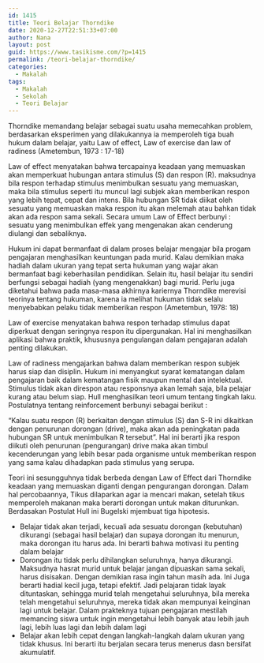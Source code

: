 ```yaml
---
id: 1415
title: Teori Belajar Thorndike
date: 2020-12-27T22:51:33+07:00
author: Nana
layout: post
guid: https://www.tasikisme.com/?p=1415
permalink: /teori-belajar-thorndike/
categories:
  - Makalah
tags:
  - Makalah
  - Sekolah
  - Teori Belajar
---
```

Thorndike memandang belajar sebagai suatu usaha memecahkan problem, berdasarkan eksperimen yang dilakukannya ia memperoleh tiga buah hukum dalam belajar, yaitu Law of effect, Law of exercise dan law of radiness (Ametembun, 1973 : 17-18)

Law of effect menyatakan bahwa tercapainya keadaan yang memuaskan akan memperkuat hubungan antara stimulus (S) dan respon (R). maksudnya bila respon terhadap stimulus menimbulkan sesuatu yang memuaskan, maka bila stimulus seperti itu muncul lagi subjek akan memberikan respon yang lebih tepat, cepat dan intens. Bila hubungan SR tidak diikat oleh sesuatu yang memuaskan maka respon itu akan melemah atau bahkan tidak akan ada respon sama sekali. Secara umum Law of Effect berbunyi : sesuatu yang menimbulkan effek yang mengenakan akan cenderung diulangi dan sebaliknya.

Hukum ini dapat bermanfaat di dalam proses belajar mengajar bila progam pengajaran menghasilkan keuntungan pada murid. Kalau demikian maka hadiah dalam ukuran yang tepat serta hukuman yang wajar akan bermanfaat bagi keberhasilan pendidikan. Selain itu, hasil belajar itu sendiri berfungsi sebagai hadiah (yang mengenakkan) bagi murid. Perlu juga diketahui bahwa pada masa-masa akhirnya kariernya Thorndike merevisi teorinya tentang hukuman, karena ia melihat hukuman tidak selalu menyebabkan pelaku tidak memberikan respon (Ametembun, 1978: 18)

Law of exercise menyatakan bahwa respon terhadap stimulus dapat diperkuat dengan seringnya respon itu dipergunakan. Hal ini menghasilkan aplikasi bahwa praktik, khususnya pengulangan dalam pengajaran adalah penting dilakukan.

Law of radiness mengajarkan bahwa dalam memberikan respon subjek harus siap dan disiplin. Hukum ini menyangkut syarat kematangan dalam pengajaran baik dalam kematangan fisik maupun mental dan intelektual. Stimulus tidak akan direspon atau responsnya akan lemah saja, bila pelajar kurang atau belum siap. Hull menghasilkan teori umum tentang tingkah laku. Postulatnya tentang reinforcement berbunyi sebagai berikut :

“Kalau suatu respon (R) berkaitan dengan stimulus (S) dan S-R ini dikaitkan dengan penurunan dorongan (drive), maka akan ada peningkatan pada hubungan SR untuk menimbulkan R tersebut”. Hal ini berarti jika respon diikuti oleh penurunan (pengurangan) drive maka akan timbul kecenderungan yang lebih besar pada organisme untuk memberikan respon yang sama kalau dihadapkan pada stimulus yang serupa.

Teori ini sesungguhnya tidak berbeda dengan Law of Effect dari Thorndike keadaan yang memuaskan diganti dengan pengurangan dorongan. Dalam hal percobaannya, Tikus dilaparkan agar ia mencari makan, setelah tikus memperoleh makanan maka berarti dorongan untuk makan diturunkan. Berdasakan Postulat Hull ini Bugelski mjembuat tiga hipotesis.

  * Belajar tidak akan terjadi, kecuali ada sesuatu dorongan (kebutuhan) dikurangi (sebagai hasil belajar) dan supaya dorongan itu menurun, maka dorongan itu harus ada. Ini berarti bahwa motivasi itu penting dalam belajar
  * Dorongan itu tidak perlu dihilangkan seluruhnya, hanya dikurangi. Maksudnya hasrat murid untuk belajar jangan dipuaskan sama sekali, harus disisakan. Dengan demikian rasa ingin tahun masih ada. Ini Juga berarti hadial kecil juga, tetapi efektif. Jadi pelajaran tidak layak dituntaskan, sehingga murid telah mengetahui seluruhnya, bila mereka telah mengetahui seluruhnya, mereka tidak akan mempunyai keinginan lagi untuk belajar. Dalam prakteknya tujuan pengajaran mestilah memancing siswa untuk ingin mengetahui lebih banyak atau lebih jauh lagi, lebih luas lagi dan lebih dalam lagi
  * Belajar akan lebih cepat dengan langkah-langkah dalam ukuran yang tidak khusus. Ini berarti itu berjalan secara terus menerus dasn bersifat akumulatif.